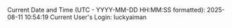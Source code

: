 Current Date and Time (UTC - YYYY-MM-DD HH:MM:SS formatted): 2025-08-11 10:54:19
Current User's Login: luckyaiman
